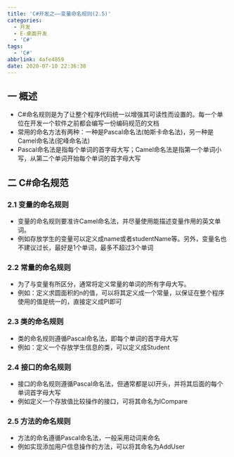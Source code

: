 ```yaml
---
title: 'C#开发之——变量命名规则(2.5)'
categories:
  - 开发
  - E-桌面开发
  - 'C#'
tags:
  - 'C#'
abbrlink: 4afe4859
date: 2020-07-10 22:36:38
---
```

## 一 概述

* C#命名规则是为了让整个程序代码统一以增强其可读性而设置的。每一个单位在开发一个软件之前都会编写一份编码规范的文档
* 常用的命名方法有两种：一种是Pascal命名法(帕斯卡命名法)，另一种是Camel命名法(驼峰命名法)
* Pascal命名法是指每个单词的首字母大写；Camel命名法是指第一个单词小写，从第二个单词开始每个单词的首字母大写

<!--more-->

## 二 C#命名规范

### 2.1 变量的命名规则

* 变量的命名规则要准许Camel命名法，并尽量使用能描述变量作用的英文单词。
* 例如存放学生的变量可以定义成name或者studentName等。另外，变量名也不建议过长，最好是1个单词，最多不超过3个单词

### 2.2 常量的命名规则

* 为了与变量有所区分，通常将定义常量的单词的所有字母大写。
* 例如：定义求圆面积的n的值，可以将其定义成一个常量，以保证在整个程序使用的值是统一的，直接定义成PI即可

### 2.3 类的命名规则

* 类的命名规则遵循Pascal命名法，即每个单词的首字母大写
* 例如：定义一个存放学生信息的类，可以定义成Student

### 2.4 接口的命名规则

* 接口的命名规则遵循Pascal命名法，但通常都是以I开头，并将其后面的每个单词首字母大写
* 例如定义一个存放值比较操作的接口，可将其命名为ICompare

### 2.5 方法的命名规则

* 方法的命名遵循Pascal命名法，一般采用动词来命名
* 例如实现添加用户信息操作的方法，可以将其命名为AddUser